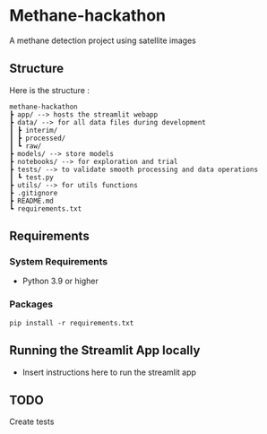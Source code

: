 # Methane-hackathon
A methane detection project using satellite images

## Structure
Here is the structure : 

````
methane-hackathon
┣ app/ --> hosts the streamlit webapp
┣ data/ --> for all data files during development
┃ ┣ interim/
┃ ┣ processed/
┃ ┗ raw/
┣ models/ --> store models 
┣ notebooks/ --> for exploration and trial
┣ tests/ --> to validate smooth processing and data operations
┃ ┗ test.py
┣ utils/ --> for utils functions
┣ .gitignore
┣ README.md
┗ requirements.txt 
````

##  Requirements

### System Requirements
- Python 3.9 or higher

### Packages
```setup
pip install -r requirements.txt
```

## Running the Streamlit App locally
- Insert instructions here to run the streamlit app

## TODO
Create tests
